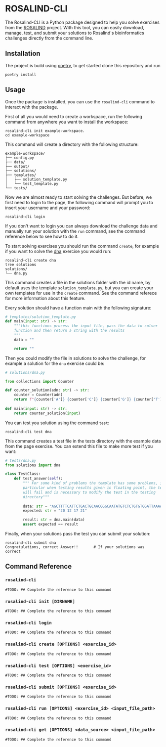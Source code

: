 # ROSALIND-CLI

The Rosalind-CLI is a Python package designed to help you solve exercises 
from the [ROSALIND](https://rosalind.info/problems/locations/) project. 
With this tool, you can easily download, manage, test, and submit your 
solutions to Rosalind's bioinformatics challenges directly from the 
command line.

## Installation

The project is build using [poetry](https://python-poetry.org/), to get 
started clone this repository and run

```
poetry install
```

## Usage

Once the package is installed, you can use the `rosalind-cli` command 
to interact with the package.

First of all you would need to create a workspace, run the following command
from anywhere you want to install the workspace:

```
rosalind-cli init example-workspace.
cd example-workspace
```

This command will create a directory with the following structure:

```
example-workspace/
├── config.py
├── data/
├── output/
├── solutions/
├── templates/
│   ├── solution_template.py
│   └── test_template.py
└── tests/
```

Now we are almost ready to start solving the challenges. But before, we first 
need to login to the page, the following command will prompt you to insert your
username and your password:

```
rosalind-cli login
```
If you don't want to login you can always download the challenge data and manually
run your solution with the `run` command, see the command reference below to see
how to do it. 

To start solving exercises you should run the command `create`, for example if you 
want to solve the [dna](https://rosalind.info/problems/dna/) exercise you would 
run:

```
rosalind-cli create dna
tree solutions
solutions/
└── dna.py
```

This command creates a file in the solutions folder with the id name, by default
uses the template `solution_template.py`, but you can create your own templates 
for use in the `create` command. See the  command referece for more information
about this feature.

Every solution should have a function main with the following signature:

```python 
# templates/solution_template.py
def main(input: str) -> str:
    """this functions process the input file, pass the data to solver
    function and then return a string with the results
    """
    data = ""

    return ""
```

Then you could modify the file in solutions to solve the challenge, for example 
a solution for the `dna` exercise could be:

```python
# solutions/dna.py

from collections import Counter

def counter_solution(adn: str) -> str:
    counter = Counter(adn)
    return f"{counter['A']} {counter['C']} {counter['G']} {counter['T']}"
    
def main(input: str) -> str:
    return counter_solution(input)
```

You can test you solution using the command `test`:

```
rosalind-cli test dna
```
This command creates a test file in the tests directory with the example data
from the page exercise. You can extend this file to make more test if you want:

```python
# tests/dna.py
from solutions import dna

class TestClass:
    def test_answer(self):
        """ For some kind of problems the template has some problems, in 
        particular when testing results given in floating point, the test 
        will fail and is necessary to modify the test in the testing 
        directory"""
  
        data: str = "AGCTTTTCATTCTGACTGCAACGGGCAATATGTCTCTGTGTGGATTAAAAAAAGAGTGTCTGATAGCAGC"
        expected: str = "20 12 17 21"

        result: str = dna.main(data)
        assert expected == result

```

Finally, when your solutions pass the test you can submit your solution: 

```
rosalind-cli submit dna
Congratulations, correct Answer!!       # If your solutions was correct
```

## Command Reference

### `rosalind-cli` 
    #TODO: ## Complete the reference to this command

### `rosalind-cli init [DIRNAME]` 
    #TODO: ## Complete the reference to this command

### `rosalind-cli login` 
    #TODO: ## Complete the reference to this command

### `rosalind-cli create [OPTIONS] <exercise_id>` 
    #TODO: ## Complete the reference to this command

### `rosalind-cli test [OPTIONS] <exercise_id>`
    #TODO: ## Complete the reference to this command

### `rosalind-cli submit [OPTIONS] <exercise_id>`
    #TODO: ## Complete the reference to this command

### `rosalind-cli run [OPTIONS] <exercise_id> <input_file_path>`
    #TODO: ## Complete the reference to this command

### `rosalind-cli get [OPTIONS] <data_source> <input_file_path>`
    #TODO: ## Complete the reference to this command

